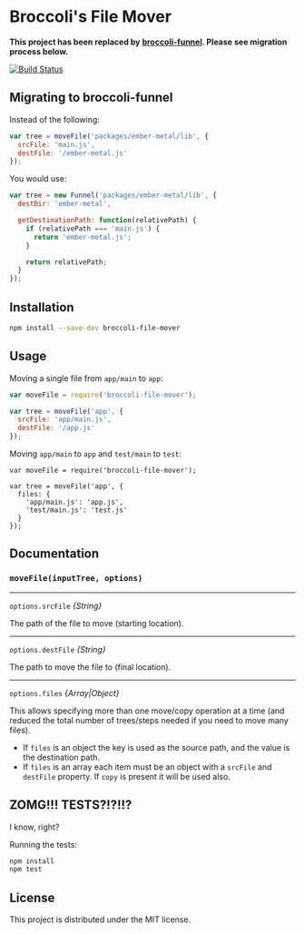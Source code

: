 # Broccoli's File Mover

**This project has been replaced by [broccoli-funnel](https://github.com/rwjblue/broccoli-funnel). Please see migration process below.**

[![Build Status](https://travis-ci.org/rjackson/broccoli-file-mover.svg?branch=master)](https://travis-ci.org/rjackson/broccoli-file-mover)

## Migrating to broccoli-funnel

Instead of the following:

```javascript
var tree = moveFile('packages/ember-metal/lib', {
  srcFile: 'main.js',
  destFile: '/ember-metal.js'
});
```

You would use:

```javascript
var tree = new Funnel('packages/ember-metal/lib', {
  destDir: 'ember-metal',

  getDestinationPath: function(relativePath) {
    if (relativePath === 'main.js') {
      return 'ember-metal.js';
    }

    return relativePath;
  }
});
```

## Installation

```bash
npm install --save-dev broccoli-file-mover
```

## Usage

Moving a single file from `app/main` to `app`:

```javascript
var moveFile = require('broccoli-file-mover');

var tree = moveFile('app', {
  srcFile: 'app/main.js',
  destFile: '/app.js'
});
```

Moving `app/main` to `app` and `test/main` to `test`:

```javacript
var moveFile = require('broccoli-file-mover');

var tree = moveFile('app', {
  files: {
    'app/main.js': 'app.js',
    'test/main.js': 'test.js'
  }
});
```

## Documentation

### `moveFile(inputTree, options)`

---

`options.srcFile` *{String}*

The path of the file to move (starting location).

---

`options.destFile` *{String}*

The path to move the file to (final location).

---

`options.files` *{Array|Object}*

This allows specifying more than one move/copy operation at a time (and reduced the total number of trees/steps
needed if you need to move many files).

 - If `files` is an object the key is used as the source path, and the value is the destination path.
 - If `files` is an array each item must be an object with a `srcFile` and `destFile` property. If `copy` is present it will
   be used also.

## ZOMG!!! TESTS?!?!!?

I know, right?

Running the tests:

```javascript
npm install
npm test
```

## License

This project is distributed under the MIT license.
